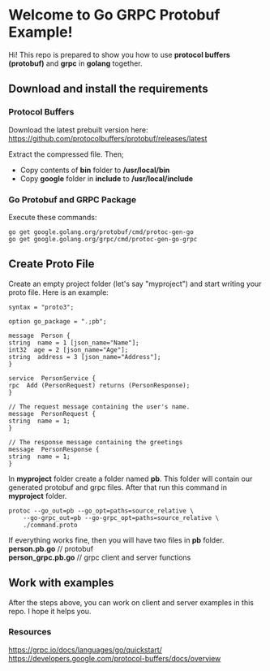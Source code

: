 # Welcome to Go GRPC Protobuf Example!

Hi! This repo is prepared to show you how to use **protocol buffers (protobuf)** and **grpc** in **golang** together.

## Download and install the requirements

### Protocol Buffers
Download the latest prebuilt version here:
https://github.com/protocolbuffers/protobuf/releases/latest

Extract the compressed file. Then;
 - Copy contents of **bin** folder to **/usr/local/bin**
 - Copy **google** folder in **include** to **/usr/local/include** 
  
### Go Protobuf and GRPC Package

Execute these commands:  
```
go get google.golang.org/protobuf/cmd/protoc-gen-go
go get google.golang.org/grpc/cmd/protoc-gen-go-grpc
```
  
## Create Proto File
Create an empty project folder (let's say "myproject") and start writing your proto file. Here is an example:

    syntax = "proto3";
    
    option go_package = ".;pb";
    
    message  Person {
    string  name = 1 [json_name="Name"];
    int32  age = 2 [json_name="Age"];
    string  address = 3 [json_name="Address"];
    }
    
    service  PersonService {
    rpc  Add (PersonRequest) returns (PersonResponse);
    }
    
    // The request message containing the user's name.
    message  PersonRequest {
    string  name = 1;
    }
    
    // The response message containing the greetings
    message  PersonResponse {
    string  name = 1;
    }

In **myproject** folder create a folder named **pb**. This folder will contain our generated protobuf and grpc files. After that run this command in **myproject** folder.

    protoc --go_out=pb --go_opt=paths=source_relative \
    	--go-grpc_out=pb --go-grpc_opt=paths=source_relative \
    	./command.proto

If everything works fine, then you will have two files in **pb** folder.  
**person.pb.go** // protobuf  
**person_grpc.pb.go** // grpc client and server functions

## Work with examples
After the steps above, you can work on client and server examples in this repo. I hope it helps you.

### Resources
https://grpc.io/docs/languages/go/quickstart/  
https://developers.google.com/protocol-buffers/docs/overview